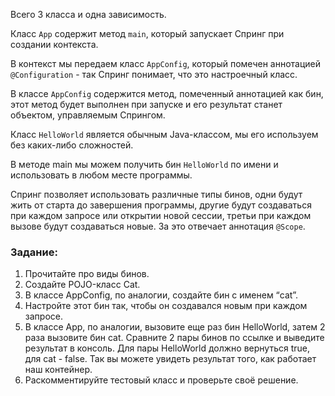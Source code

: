 Всего 3 класса и одна зависимость.

Класс `App` содержит метод `main`, который запускает Спринг при создании контекста. 

В контекст мы передаем класс `AppConfig`, который помечен аннотацией `@Configuration` - так Спринг понимает, что это настроечный класс.

В классе `AppConfig` содержится метод, помеченный аннотацией как бин, этот метод будет выполнен при запуске и его результат станет объектом, управляемым Спрингом.

Класс `HelloWorld` является обычным Java-классом, мы его используем без каких-либо сложностей.

В методе main мы можем получить бин `HelloWorld` по имени и использовать в любом месте программы.

Спринг позволяет использовать различные типы бинов, одни будут жить от старта до завершения программы, другие будут создаваться при каждом запросе или открытии новой сессии, третьи при каждом вызове будут создаваться новые. За это отвечает аннотация `@Scope`.

### Задание:
1. Прочитайте про виды бинов.
2. Создайте POJO-класс Cat.
3. В классе AppConfig, по аналогии, создайте бин с именем “cat”.
4. Настройте этот бин так, чтобы он создавался новым при каждом запросе.
5. В классе App, по аналогии, вызовите еще раз бин HelloWorld, затем 2 раза вызовите бин cat. Сравните 2 пары бинов по ссылке и выведите результат в консоль. Для пары HelloWorld должно вернуться true, для cat - false. Так вы можете увидеть результат того, как работает наш контейнер.
6. Раскомментируйте тестовый класс и проверьте своё решение.